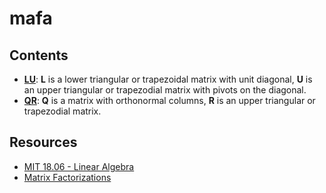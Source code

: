# mafa

## Contents
* [**LU**](https://github.com/joaopaulq/factorization/blob/master/src/qr.lu): **L** is a lower triangular or trapezoidal matrix with unit diagonal, **U** is an upper triangular or trapezodial matrix with pivots on the diagonal.
* [**QR**](https://github.com/joaopaulq/factorization/blob/master/src/qr.py): **Q** is a matrix with orthonormal columns, **R** is an upper triangular or trapezodial matrix.

## Resources
* [MIT 18.06 - Linear Algebra](https://ocw.mit.edu/courses/mathematics/18-06-linear-algebra-spring-2010/)
* [Matrix Factorizations](http://math.mit.edu/~gs/linearalgebra/linearalgebra5_Matrix.pdf)
